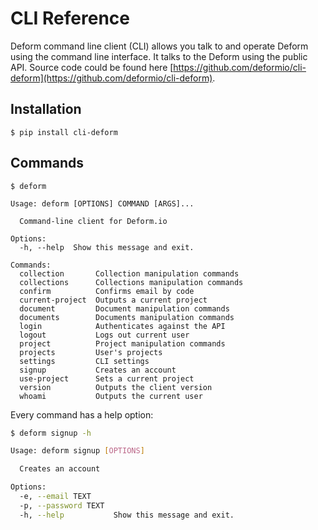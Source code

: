 # CLI Reference

Deform command line client (CLI) allows you talk to and operate Deform using the command line interface. It talks to the Deform using the public API.
Source code could be found here [https://github.com/deformio/cli-deform](https://github.com/deformio/cli-deform).

## Installation

    $ pip install cli-deform

## Commands

```
$ deform

Usage: deform [OPTIONS] COMMAND [ARGS]...

  Command-line client for Deform.io

Options:
  -h, --help  Show this message and exit.

Commands:
  collection       Collection manipulation commands
  collections      Collections manipulation commands
  confirm          Confirms email by code
  current-project  Outputs a current project
  document         Document manipulation commands
  documents        Documents manipulation commands
  login            Authenticates against the API
  logout           Logs out current user
  project          Project manipulation commands
  projects         User's projects
  settings         CLI settings
  signup           Creates an account
  use-project      Sets a current project
  version          Outputs the client version
  whoami           Outputs the current user
```

Every command has a help option:

```bash
$ deform signup -h

Usage: deform signup [OPTIONS]

  Creates an account

Options:
  -e, --email TEXT
  -p, --password TEXT
  -h, --help           Show this message and exit.
```
